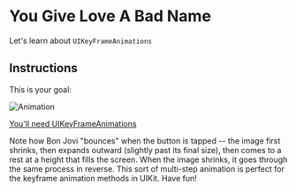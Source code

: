 
# You Give Love A Bad Name

Let's learn about `UIKeyFrameAnimations`

## Instructions

This is your goal:

![Animation](https://ironboard-curriculum-content.s3.amazonaws.com/iOS/objc-YouGiveLoveABadName/animation.gif)

[You'll need UIKeyFrameAnimations](http://www.shinobicontrols.com/blog/posts/2013/10/04/ios7-day-by-day-day-11-uiview-key-frame-animations)

Note how Bon Jovi "bounces" when the button is tapped -- the image first shrinks, then expands outward (slightly past its final size), then comes to a rest at a height that fills the screen. When the image shrinks, it goes through the same process in reverse. This sort of multi-step animation is perfect for the keyframe animation methods in UIKit. Have fun!
